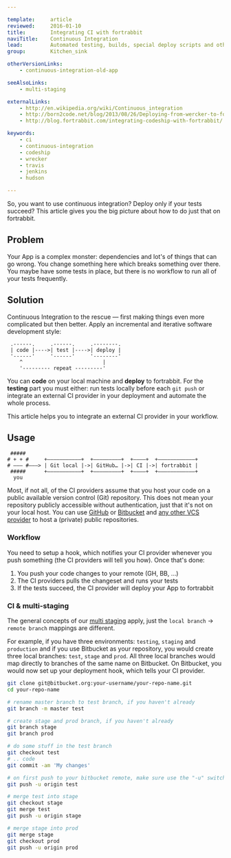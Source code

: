 ```yaml
---

template:     article
reviewed:     2016-01-10
title:        Integrating CI with fortrabbit
naviTitle:    Continuous Integration
lead:         Automated testing, builds, special deploy scripts and other actions on fortrabbit.
group:        Kitchen_sink

otherVersionLinks:
    - continuous-integration-old-app

seeAlsoLinks:
    - multi-staging

externalLinks:
    - http://en.wikipedia.org/wiki/Continuous_integration
    - http://born2code.net/blog/2013/08/26/Deploying-from-wercker-to-fortrabbit/
    - http://blog.fortrabbit.com/integrating-codeship-with-fortrabbit/

keywords:
    - ci
    - continuous-integration
    - codeship
    - wrecker
    - travis
    - jenkins
    - hudson

---
```


So, you want to use continuous integration? Deploy only if your tests succeed? This article gives you the big picture about how to do just that on fortrabbit.

## Problem

Your App is a complex monster: dependencies and lot's of things that can go wrong. You change something here which breaks something over there. You maybe have some tests in place, but there is no workflow to run all of your tests frequently.

## Solution

Continuous Integration to the rescue — first making things even more complicated but then better. Apply an incremental and iterative software development style:

```nohighlight
 .------.     .------.     .--------.
 | code |---->| test |---->| deploy |
 '------'     '------'     '--------'
    ^                          |
    '--------- repeat ---------'
```

You can **code** on your local machine and **deploy** to fortrabbit. For the **testing** part you must either: run tests locally before each `git push` or integrate an external CI provider in your deployment and automate the whole process. 




This article helps you to integrate an external CI provider in your workflow.

## Usage

```nohighlight 
 #####                      
# + + #     +———————————+  +—————————+  +————+  +————————————+
# ––– #———> | Git local |->| GitHub… |->| CI |->| fortrabbit |
 #####      +———————————+  +—————————+  +————+  +————————————+
  you                       
```

Most, if not all, of the CI providers assume that you host your code on a public available version control (Git) repository. This does not mean your repository publicly accessible without authentication, just that it's not on your local host. You can use [GitHub](https://github.com) or [Bitbucket](http://bitbucket.org/) and [any other VCS provider](external-services) to host a (private) public repositories.



### Workflow

You need to setup a hook, which notifies your CI provider whenever you push something (the CI providers will tell you how). Once that's done:

1. You push your code changes to your remote (GH, BB, ...)
3. The CI providers pulls the changeset and runs your tests
4. If the tests succeed, the CI provider will deploy your App to fortrabbit

### CI & multi-staging

The general concepts of our [multi staging](articles/multi-staging) apply, just the `local branch` -> `remote branch` mappings are different.

For example, if you have three environments: `testing`, `staging` and `production` and if you use Bitbucket as your repository, you would create three local branches: `test`, `stage` and `prod`. All three local branches would map directly to branches of the same name on Bitbucket. On Bitbucket, you would now set up your deployment hook, which tells your CI provider.

```bash
git clone git@bitbucket.org:your-username/your-repo-name.git
cd your-repo-name

# rename master branch to test branch, if you haven't already
git branch -m master test

# create stage and prod branch, if you haven't already
git branch stage
git branch prod

# do some stuff in the test branch
git checkout test
# .. code
git commit -am 'My changes'

# on first push to your bitbucket remote, make sure use the "-u" switch
git push -u origin test

# merge test into stage
git checkout stage
git merge test
git push -u origin stage

# merge stage into prod
git merge stage
git checkout prod
git push -u origin prod
```



